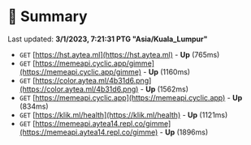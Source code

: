 # 📖 Summary
Last updated: **3/1/2023, 7:21:31 PTG "Asia/Kuala_Lumpur"**

- `GET` [https://hst.aytea.ml](https://hst.aytea.ml) - **Up** (765ms)
- `GET` [https://memeapi.cyclic.app/gimme](https://memeapi.cyclic.app/gimme) - **Up** (1160ms)
- `GET` [https://color.aytea.ml/4b31d6.png](https://color.aytea.ml/4b31d6.png) - **Up** (1562ms)
- `GET` [https://memeapi.cyclic.app](https://memeapi.cyclic.app) - **Up** (834ms)
- `GET` [https://klik.ml/health](https://klik.ml/health) - **Up** (1121ms)
- `GET` [https://memeapi.aytea14.repl.co/gimme](https://memeapi.aytea14.repl.co/gimme) - **Up** (1896ms)
